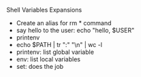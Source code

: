 Shell Variables Expansions

- Create an alias for rm * command
- say hello to the user: echo "hello, $USER"
- printenv
- echo $PATH | tr ":" "\n" | wc -l
- printenv: list global variable
- env: list local variables
- set: does the job
